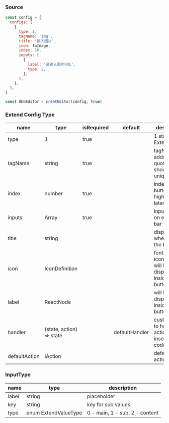 ### Source
~~~javascript
const config = {
  configs: [
    {
      type: 1,
      tagName: 'img',
      title: '插入图片',
      icon: faImage,
      index: 10,
      inputs: [
        {
          label: '请输入图片URL',
          type: 2,
        },
      ],
    },
  ],
}

const UbbEditor = creatEditor(config, true)
~~~
### Extend Config Type
| name          | type                     | isRequired | default        | description                                                |
| ------------- | ------------------------ | ---------- | -------------- | ---------------------------------------------------------- |
| type          | 1                        | true       |                | 1 stands for ExtendConfig                                  |
| tagName       | string                   | true       |                | tagName added into quote mark, should be unique            |
| index         | number                   | true       |                | index of the button, higher are later                      |
| inputs        | Array<InputType>         | true       |                | inputs shown on extend bar                                 |
| title         | string                   |            |                | displayed when hover the button                            |
| icon          | IconDefinition           |            |                | fontawesome icon type, will be displayed inside the button |
| label         | ReactNode                |            |                | will be displayed inside the button                        |
| handler       | (state, action) => state |            | defaultHandler | custom how to handle the action and insert the code        |
| defaultAction | IAction                  |            |                | default action                                             |

### InputType
| name  | type                 | description                    |
| ----- | -------------------- | ------------------------------ |
| label | string               | placeholder                    |
| key   | string               | key for sub values             |
| type  | enum ExtendValueType | 0 - main, 1 - sub, 2 - content |
